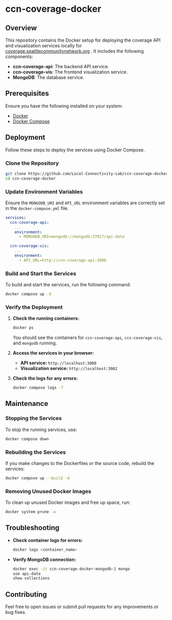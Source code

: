 # ccn-coverage-docker

## Overview

This repository contains the Docker setup for deploying the coverage API and visualization services locally for [coverage.seattlecommunitynetwork.org](https://coverage.seattlecommunitynetwork.org/)
. It includes the following components:
- **ccn-coverage-api**: The backend API service.
- **ccn-coverage-vis**: The frontend visualization service.
- **MongoDB**: The database service.

## Prerequisites

Ensure you have the following installed on your system:
- [Docker](https://docs.docker.com/get-docker/)
- [Docker Compose](https://docs.docker.com/compose/install/)

## Deployment

Follow these steps to deploy the services using Docker Compose.

### Clone the Repository

```sh
git clone https://github.com/Local-Connectivity-Lab/ccn-coverage-docker.git
cd ccn-coverage-docker
```

### Update Environment Variables

Ensure the `MONGODB_URI` and `API_URL` environment variables are correctly set in the `docker-compose.yml` file.

```yaml
services:
  ccn-coverage-api:
    ...
    environment:
      - MONGODB_URI=mongodb://mongodb:27017/api-data

  ccn-coverage-vis:
    ...
    environment:
      - API_URL=http://ccn-coverage-api:3000
```

### Build and Start the Services

To build and start the services, run the following command:

```sh
docker compose up -d
```

### Verify the Deployment

1. **Check the running containers:**

   ```sh
   docker ps
   ```

   You should see the containers for `ccn-coverage-api`, `ccn-coverage-vis`, and `mongodb` running.

2. **Access the services in your browser:**
   - **API service:** `http://localhost:3000`
   - **Visualization service:** `http://localhost:3002`

3. **Check the logs for any errors:**

   ```sh
   docker compose logs -f
   ```

## Maintenance

### Stopping the Services

To stop the running services, use:

```sh
docker compose down
```

### Rebuilding the Services

If you make changes to the Dockerfiles or the source code, rebuild the services:

```sh
docker compose up --build -d
```

### Removing Unused Docker Images

To clean up unused Docker images and free up space, run:

```sh
docker system prune -a
```

## Troubleshooting

- **Check container logs for errors:**
  ```sh
  docker logs <container_name>
  ```

- **Verify MongoDB connection:**
  ```sh
  docker exec -it ccn-coverage-docker-mongodb-1 mongo
  use api-data
  show collections
  ```

## Contributing

Feel free to open issues or submit pull requests for any improvements or bug fixes.
